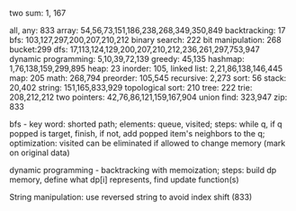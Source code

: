 two sum: 1, 167


all, any: 833
array: 54,56,73,151,186,238,268,349,350,849
backtracking: 17
bfs: 103,127,297,200,207,210,212
binary search:  222
bit manipulation: 268
bucket:299
dfs: 17,113,124,129,200,207,210,212,236,261,297,753,947
dynamic programming: 5,10,39,72,139
greedy: 45,135
hashmap: 1,76,138,159,299,895
heap: 23
inorder: 105,
linked list: 2,21,86,138,146,445
map: 205
math: 268,794
preorder: 105,545
recursive: 2,273
sort: 56
stack: 20,402
string: 151,165,833,929
topological sort: 210
tree: 222
trie: 208,212,212
two pointers: 42,76,86,121,159,167,904
union find: 323,947
zip: 833


bfs - key word: shorted path; elements: queue, visited; steps: while q, if q popped is target, finish, if not, add popped item's neighbors to the q; optimization: visited can be eliminated if allowed to change memory (mark on original data)

dynamic programming -
backtracking with memoization; steps: build dp memory, define what dp[i] represents, find update function(s)

String manipulation:
use reversed string to avoid index shift (833)